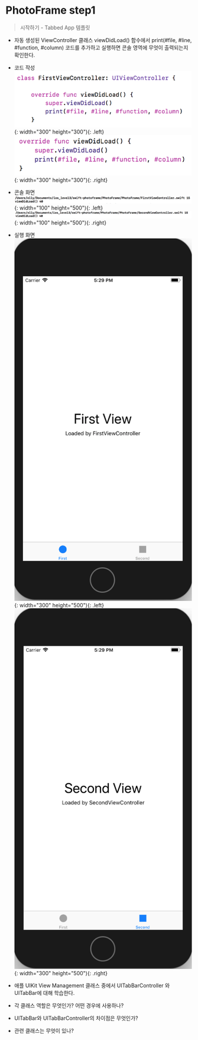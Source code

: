 # PhotoFrame step1

>  시작하기 - Tabbed App 템플릿
- 자동 생성된 ViewController 클래스 viewDidLoad() 함수에서 print(#file, #line, #function, #column) 코드를 추가하고 실행하면 콘솔 영역에 무엇이 출력되는지 확인한다.

- 코드 작성
![title](/img/FirstView.png){: width="300" height="300"){: .left}
![title](/img/SecondView.png){: width="300" height="300"){: .right}

- 콘솔 화면
![title](/img/FirstConsole.png){: width="100" height="500"){: .left}
![title](/img/SecondConsole.png){: width="100" height="500"){: .right}

- 실행 화면
![title](/img/FirstViewScreen.png){: width="300" height="500"){: .left}
![title](/img/SecondViewScreen.png){: width="300" height="500"){: .right}

- 애플 UIKit View Management 클래스 중에서 UITabBarController 와 UITabBar에 대해 학습한다.

- 각 클래스 역할은 무엇인가? 어떤 경우에 사용하나?

- UITabBar와 UITabBarController의 차이점은 무엇인가?

- 관련 클래스는 무엇이 있나?

